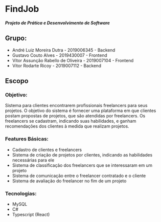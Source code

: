 # FindJob
##### Projeto de Prática e Desenvolvimento de Software

## Grupo:
* André Luiz Moreira Dutra - 2019006345 - Backend
* Gustavo Couto Alves - 2019430007 - Frontend
* Vitor Assunção Rabello de Oliveira - 2019007104 - Frontend
* Vitor Rodarte Ricoy - 2019007112 - Backend

## Escopo

### Objetivo:
Sistema para clientes encontrarem profissionais freelancers para seus projetos. O objetivo do sistema é fornecer uma plataforma em que clientes postam propostas de projetos, que são atendidas por freelancers. Os freelancers se cadastram, indicando suas habilidades, e ganham recomendações dos clientes à medida que realizam projetos.

### Features Básicas:
* Cadastro de clientes e freelancers
* Sistema de criação de projetos por clientes, indicando as habilidades necessárias para ele
* Sistema de classificação dos freelancers que se interessaram em um projeto
* Sistema de comunicação entre o freelancer contratado e o cliente
* Sistema de avaliação do freelancer no fim de um projeto

### Tecnologias:
* MySQL
* C#
* Typescript (React)

